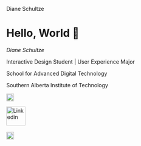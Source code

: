 Diane Schultze
# Hello, World 👋

*Diane Schultze*

Interactive Design Student | User Experience Major

School for Advanced Digital Technology

Southern Alberta Institute of Technology

<img src="https://upload.wikimedia.org/wikipedia/commons/c/ca/LinkedIn_logo_initials.png" alt="https://upload.wikimedia.org/wikipedia/commons/c/ca/LinkedIn_logo_initials.png" width="20px"/>


<a href="Source(https://www.linkedin.com/in/diane-schultze-863053295)"> <img src="https://upload.wikimedia.org/wikipedia/commons/c/ca/LinkedIn_logo_initials.png" height="50px" alt="Linkedin"></a>
    &nbsp;


<a href="https://www.jetbrains.com"><img src="https://upload.wikimedia.org/wikipedia/commons/c/ca/LinkedIn_logo_initials.png" width="20px" alt="LinkedIn Logo"></a>
